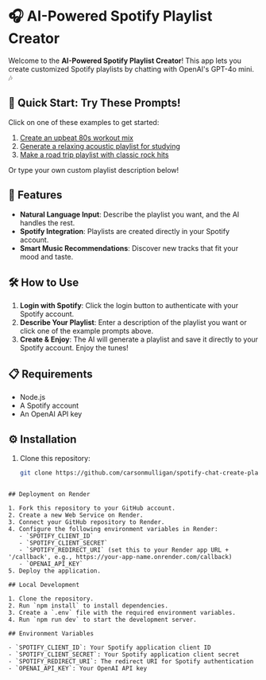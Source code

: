 # 🎧 AI-Powered Spotify Playlist Creator

Welcome to the **AI-Powered Spotify Playlist Creator**! This app lets you create customized Spotify playlists by chatting with OpenAI's GPT-4o mini. 🎶

## 🎵 Quick Start: Try These Prompts!

Click on one of these examples to get started:

1. [Create an upbeat 80s workout mix](#)
2. [Generate a relaxing acoustic playlist for studying](#)
3. [Make a road trip playlist with classic rock hits](#)

Or type your own custom playlist description below!

## 🚀 Features

- **Natural Language Input**: Describe the playlist you want, and the AI handles the rest.
- **Spotify Integration**: Playlists are created directly in your Spotify account.
- **Smart Music Recommendations**: Discover new tracks that fit your mood and taste.

## 🛠️ How to Use

1. **Login with Spotify**: Click the login button to authenticate with your Spotify account.
2. **Describe Your Playlist**: Enter a description of the playlist you want or click one of the example prompts above.
3. **Create & Enjoy**: The AI will generate a playlist and save it directly to your Spotify account. Enjoy the tunes!

## 📋 Requirements

- Node.js
- A Spotify account
- An OpenAI API key

## ⚙️ Installation

1. Clone this repository:
   ```bash
   git clone https://github.com/carsonmulligan/spotify-chat-create-playlist.git

```

## Deployment on Render

1. Fork this repository to your GitHub account.
2. Create a new Web Service on Render.
3. Connect your GitHub repository to Render.
4. Configure the following environment variables in Render:
   - `SPOTIFY_CLIENT_ID`
   - `SPOTIFY_CLIENT_SECRET`
   - `SPOTIFY_REDIRECT_URI` (set this to your Render app URL + '/callback', e.g., https://your-app-name.onrender.com/callback)
   - `OPENAI_API_KEY`
5. Deploy the application.

## Local Development

1. Clone the repository.
2. Run `npm install` to install dependencies.
3. Create a `.env` file with the required environment variables.
4. Run `npm run dev` to start the development server.

## Environment Variables

- `SPOTIFY_CLIENT_ID`: Your Spotify application client ID
- `SPOTIFY_CLIENT_SECRET`: Your Spotify application client secret
- `SPOTIFY_REDIRECT_URI`: The redirect URI for Spotify authentication
- `OPENAI_API_KEY`: Your OpenAI API key
